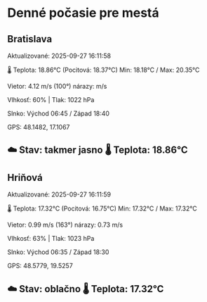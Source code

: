 ﻿# Denné počasie pre mestá

## Bratislava
Aktualizované: 2025-09-27 16:11:58

🌡️ Teplota: 18.86°C 
(Pocitová: 18.37°C)
Min: 18.18°C / Max: 20.35°C

Vietor: 4.12 m/s    (100°) 
nárazy:  m/s

Vlhkosť: 60% | Tlak: 1022 hPa

Slnko: Východ 06:45 / Západ 18:40

GPS: 48.1482, 17.1067

☁️ Stav: takmer jasno        🌡️ Teplota: 18.86°C
---

## Hriňová
Aktualizované: 2025-09-27 16:11:59

🌡️ Teplota: 17.32°C 
(Pocitová: 16.75°C)
Min: 17.32°C / Max: 17.32°C

Vietor: 0.99 m/s (163°)
nárazy: 0.73 m/s

Vlhkosť: 63% | Tlak: 1023 hPa

Slnko: Východ 06:35 / Západ 18:30

GPS: 48.5779, 19.5257

☁️ Stav: oblačno        🌡️ Teplota: 17.32°C
---
